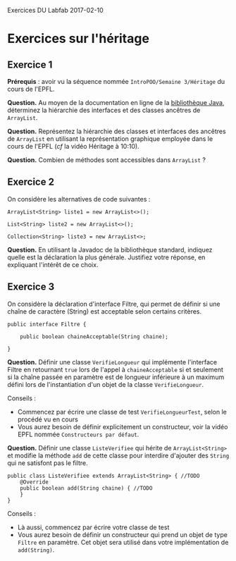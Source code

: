 Exercices DU Labfab 2017-02-10

# Exercices sur l'héritage

## Exercice 1

**Prérequis** : avoir vu la séquence nommée `IntroPOO/Semaine 3/Héritage` du cours de l'EPFL.

**Question.** Au moyen de la documentation en ligne de la [bibliothèque Java](https://docs.oracle.com/javase/7/docs/api/overview-summary.html), déterminez la hiérarchie des interfaces et des classes ancêtres de `ArrayList`.

**Question.** Représentez la hiérarchie des classes et interfaces des ancêtres de `ArrayList` en utilisant la représentation graphique employée dans le cours de l'EPFL (_cf_ la vidéo Héritage à 10:10).

**Question.** Combien de méthodes sont accessibles dans `ArrayList` ?

## Exercice 2

On considère les alternatives de code suivantes :

```
ArrayList<String> liste1 = new ArrayList<>();

List<String> liste2 = new ArrayList<>();

Collection<String> liste3 = new ArrayList<>;

```

**Question.** En utilisant la Javadoc de la bibliothèque standard, indiquez quelle est la déclaration la plus générale. Justifiez votre réponse, en expliquant l'intérêt de ce choix. 

## Exercice 3

On considère la déclaration d'interface Filtre, qui permet de définir si une chaîne de caractère (String) est acceptable selon certains critères.

```
public interface Filtre {

	public boolean chaineAcceptable(String chaine);
	
}

```

**Question.** Définir une classe `VerifieLongueur` qui implémente l'interface Filtre en retournant `true` lors de l'appel à `chaineAcceptable` si et seulement si la chaîne passée en paramètre est de longueur inférieure à un maximum défini lors de l'instantiation d'un objet de la classe `VerifieLongueur`.

Conseils :

- Commencez par écrire une classe de test `VerifieLongueurTest`, selon le procédé vu en cours
- Vous aurez besoin de définir explicitement un constructeur, voir la vidéo EPFL nommée `Constructeurs par défaut`.

**Question.** Définir une classe `ListeVerifiee` qui hérite de `ArrayList<String>` et  modifie la méthode `add` de cette classe pour interdire d'ajouter des `String` qui ne satisfont pas le filtre.

```
public class ListeVerifiee extends ArrayList<String> { //TODO
	@Override
	public boolean add(String chaine) { //TODO
	}
}
```

Conseils :

- Là aussi, commencez par écrire votre classe de test
- Vous aurez besoin de définir un constructeur qui prend un objet de type `Filtre` en paramètre. Cet objet sera utilisé dans votre implémentation de `add(String)`.

 